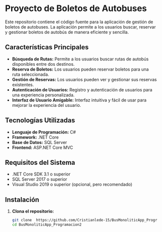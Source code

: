 # Proyecto de Boletos de Autobuses

Este repositorio contiene el código fuente para la aplicación de gestión de boletos de autobuses. La aplicación permite a los usuarios buscar, reservar y gestionar boletos de autobús de manera eficiente y sencilla.

## Características Principales

- **Búsqueda de Rutas:** Permite a los usuarios buscar rutas de autobús disponibles entre dos destinos.
- **Reserva de Boletos:** Los usuarios pueden reservar boletos para una ruta seleccionada.
- **Gestión de Reservas:** Los usuarios pueden ver y gestionar sus reservas existentes.
- **Autenticación de Usuarios:** Registro y autenticación de usuarios para una experiencia personalizada.
- **Interfaz de Usuario Amigable:** Interfaz intuitiva y fácil de usar para mejorar la experiencia del usuario.

## Tecnologías Utilizadas

- **Lenguaje de Programación:** C#
- **Framework:** .NET Core
- **Base de Datos:** SQL Server
- **Frontend:** ASP.NET Core MVC

## Requisitos del Sistema

- .NET Core SDK 3.1 o superior
- SQL Server 2017 o superior
- Visual Studio 2019 o superior (opcional, pero recomendado)

## Instalación

1. **Clona el repositorio:**
   ```sh
   git clone  https://github.com/Cristianlede-15/BusMonoliticApp_Programacion2.git
   cd BusMonoliticApp_Programacion2
